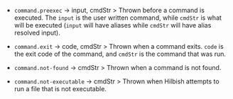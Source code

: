 + `command.preexec` -> input, cmdStr > Thrown before a command
is executed. The `input` is the user written command, while `cmdStr`
is what will be executed (`input` will have aliases while `cmdStr`
will have alias resolved input).

+ `command.exit` -> code, cmdStr > Thrown when a command exits.
`code` is the exit code of the command, and `cmdStr` is the command that was run.

+ `command.not-found` -> cmdStr > Thrown when a command is not found.

+ `command.not-executable` -> cmdStr > Thrown when Hilbish attempts to run a file
that is not executable.
